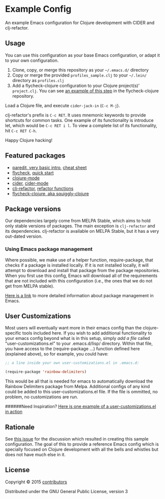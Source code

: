# Example Config

An example Emacs configuration for Clojure development with CIDER and clj-refactor.

## Usage

You can use this configuration as your base Emacs configuration, or adapt it to your own configuration.

1. Clone, copy, or merge this repository as your `~/.emacs.d/` directory
2. Copy or merge the provided `profiles_sample.clj` to your `~/.lein/` directory as `profiles.clj`
3. Add a flycheck-clojure configuration to your Clojure project(s)' `project.clj`. You can see [an example of this step](https://github.com/clojure-emacs/squiggly-clojure/blob/master/sample-project/project.clj) in the flycheck-clojure repository.

Load a Clojure file, and execute `cider-jack-in` (`C-c M-j`).

clj-refactor's prefix is `C-c RET`. It uses mnemonic keywords to provide shortcuts for common tasks. One example of its functionality is introduce let, which would be `C-c RET i l`. To view a complete list of its functionality, hit `C-c RET C-h`.

Happy Clojure hacking!

## Featured packages

* [paredit, very basic intro](http://www.braveclojure.com/using-emacs-with-clojure/#5__Paredit), [cheat sheet](https://github.com/joelittlejohn/paredit-cheatsheet)
* [flycheck](http://www.flycheck.org/), [quick start](http://www.flycheck.org/en/latest/guide/quickstart.html)
* [clojure-mode](https://github.com/clojure-emacs/clojure-mode)
* [cider](https://github.com/clojure-emacs/cider), [cider-mode](https://github.com/clojure-emacs/cider#cider-mode)
* [clj-refactor](https://github.com/clojure-emacs/clj-refactor.el), [refactor functions](https://github.com/clojure-emacs/clj-refactor.el#usage)
* [flycheck-clojure, aka squiggly-clojure](https://github.com/clojure-emacs/squiggly-clojure)

## Package versions

Our dependencies largely come from MELPA Stable, which aims to hold only stable versions of packages. The main exception is `clj-refactor` and its dependencies. clj-refactor is available on MELPA Stable, but it has a very out-dated version.

### Using Emacs package management

Where possible, we make use of a helper function, require-package, that checks if a package is installed locally. If it is not installed locally, it will attempt to download and install that package from the package repositories. When you first use this config, Emacs will download all of the requirements that are not included with this configuration (i.e., the ones that we do not get from MELPA stable).

[Here is a link](http://ergoemacs.org/emacs/emacs_package_system.html) to more detailed information about package management in Emacs.

## User Customizations

Most users will eventually want more in their emacs config than the clojure-specific tools included here. If you wish to add additional functionality to your emacs config beyond what is in this setup, simply *add a file* called "user-customizations.el" to your .emacs.d/lisp/ directory. Within that file, you have access to the (require-package ...) function defined here (explained above), so for example, you could have:

```el
;; a line inside your own user-customizations.el in .emacs.d:

(require-package 'rainbow-delimiters)
```

This would be all that is needed for emacs to automatically download the Rainbow Delimiters package from Melpa. Additional configs of any kind could be added to this user-customizations.el file. If the file is ommitted, no problem, no customizations are run.

######Need Inspiration? [Here is one example of a user-customizations.el in action](https://github.com/hellofunk/example-config)

## Rationale

See [this issue](https://github.com/clojure-emacs/clj-refactor.el/issues/110) for the discussion which resulted in creating this sample configuration. The goal of this to provide a reference Emacs config which is specially focused on Clojure development with all the bells and whistles but does not have much else in it.

## License

Copyright © 2015 [contributors](https://github.com/clojure-emacs/example-config/graphs/contributors)

Distributed under the GNU General Public License, version 3
